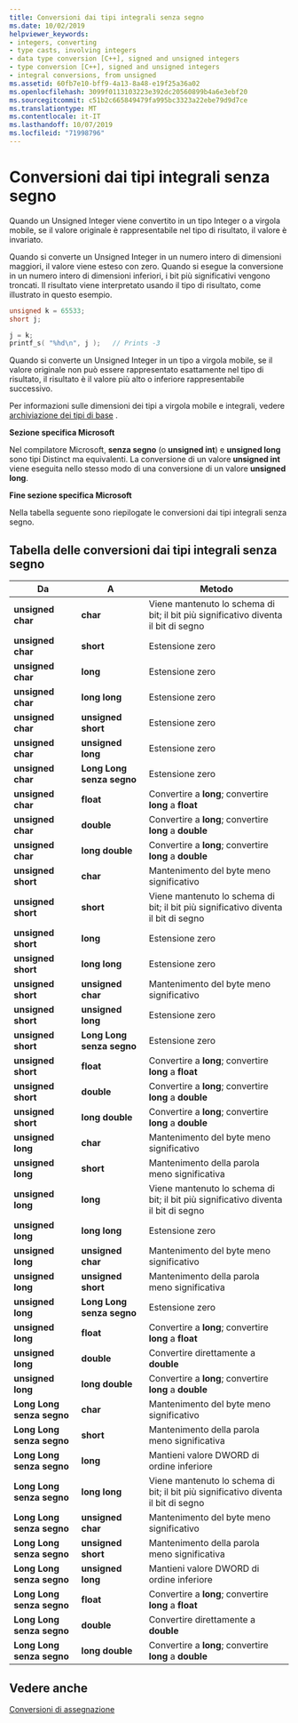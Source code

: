 ```yaml
---
title: Conversioni dai tipi integrali senza segno
ms.date: 10/02/2019
helpviewer_keywords:
- integers, converting
- type casts, involving integers
- data type conversion [C++], signed and unsigned integers
- type conversion [C++], signed and unsigned integers
- integral conversions, from unsigned
ms.assetid: 60fb7e10-bff9-4a13-8a48-e19f25a36a02
ms.openlocfilehash: 3099f0113103223e392dc20560899b4a6e3ebf20
ms.sourcegitcommit: c51b2c665849479fa995bc3323a22ebe79d9d7ce
ms.translationtype: MT
ms.contentlocale: it-IT
ms.lasthandoff: 10/07/2019
ms.locfileid: "71998796"
---
```

# <a name="conversions-from-unsigned-integral-types"></a>Conversioni dai tipi integrali senza segno

Quando un Unsigned Integer viene convertito in un tipo Integer o a virgola mobile, se il valore originale è rappresentabile nel tipo di risultato, il valore è invariato.

Quando si converte un Unsigned Integer in un numero intero di dimensioni maggiori, il valore viene esteso con zero. Quando si esegue la conversione in un numero intero di dimensioni inferiori, i bit più significativi vengono troncati. Il risultato viene interpretato usando il tipo di risultato, come illustrato in questo esempio.

```C
unsigned k = 65533;
short j;

j = k;
printf_s( "%hd\n", j );   // Prints -3
```

Quando si converte un Unsigned Integer in un tipo a virgola mobile, se il valore originale non può essere rappresentato esattamente nel tipo di risultato, il risultato è il valore più alto o inferiore rappresentabile successivo.

Per informazioni sulle dimensioni dei tipi a virgola mobile e integrali, vedere [archiviazione dei tipi di base](../c-language/storage-of-basic-types.md) .

**Sezione specifica Microsoft**

Nel compilatore Microsoft, **senza segno** (o **unsigned int**) e **unsigned long** sono tipi Distinct ma equivalenti. La conversione di un valore **unsigned int** viene eseguita nello stesso modo di una conversione di un valore **unsigned long**.

**Fine sezione specifica Microsoft**

Nella tabella seguente sono riepilogate le conversioni dai tipi integrali senza segno.

## <a name="table-of-conversions-from-unsigned-integral-types"></a>Tabella delle conversioni dai tipi integrali senza segno

|Da|A|Metodo|
|----------|--------|------------|
|**unsigned char**|**char**|Viene mantenuto lo schema di bit; il bit più significativo diventa il bit di segno|
|**unsigned char**|**short**|Estensione zero|
|**unsigned char**|**long**|Estensione zero|
|**unsigned char**|**long long**|Estensione zero|
|**unsigned char**|**unsigned short**|Estensione zero|
|**unsigned char**|**unsigned long**|Estensione zero|
|**unsigned char**|**Long Long senza segno**|Estensione zero|
|**unsigned char**|**float**|Convertire a **long**; convertire **long** a **float**|
|**unsigned char**|**double**|Convertire a **long**; convertire **long** a **double**|
|**unsigned char**|**long double**|Convertire a **long**; convertire **long** a **double**|
|**unsigned short**|**char**|Mantenimento del byte meno significativo|
|**unsigned short**|**short**|Viene mantenuto lo schema di bit; il bit più significativo diventa il bit di segno|
|**unsigned short**|**long**|Estensione zero|
|**unsigned short**|**long long**|Estensione zero|
|**unsigned short**|**unsigned char**|Mantenimento del byte meno significativo|
|**unsigned short**|**unsigned long**|Estensione zero|
|**unsigned short**|**Long Long senza segno**|Estensione zero|
|**unsigned short**|**float**|Convertire a **long**; convertire **long** a **float**|
|**unsigned short**|**double**|Convertire a **long**; convertire **long** a **double**|
|**unsigned short**|**long double**|Convertire a **long**; convertire **long** a **double**|
|**unsigned long**|**char**|Mantenimento del byte meno significativo|
|**unsigned long**|**short**|Mantenimento della parola meno significativa|
|**unsigned long**|**long**|Viene mantenuto lo schema di bit; il bit più significativo diventa il bit di segno|
|**unsigned long**|**long long**|Estensione zero|
|**unsigned long**|**unsigned char**|Mantenimento del byte meno significativo|
|**unsigned long**|**unsigned short**|Mantenimento della parola meno significativa|
|**unsigned long**|**Long Long senza segno**|Estensione zero|
|**unsigned long**|**float**|Convertire a **long**; convertire **long** a **float**|
|**unsigned long**|**double**|Convertire direttamente a **double**|
|**unsigned long**|**long double**|Convertire a **long**; convertire **long** a **double**|
|**Long Long senza segno**|**char**|Mantenimento del byte meno significativo|
|**Long Long senza segno**|**short**|Mantenimento della parola meno significativa|
|**Long Long senza segno**|**long**|Mantieni valore DWORD di ordine inferiore|
|**Long Long senza segno**|**long long**|Viene mantenuto lo schema di bit; il bit più significativo diventa il bit di segno|
|**Long Long senza segno**|**unsigned char**|Mantenimento del byte meno significativo|
|**Long Long senza segno**|**unsigned short**|Mantenimento della parola meno significativa|
|**Long Long senza segno**|**unsigned long**|Mantieni valore DWORD di ordine inferiore|
|**Long Long senza segno**|**float**|Convertire a **long**; convertire **long** a **float**|
|**Long Long senza segno**|**double**|Convertire direttamente a **double**|
|**Long Long senza segno**|**long double**|Convertire a **long**; convertire **long** a **double**|

## <a name="see-also"></a>Vedere anche

[Conversioni di assegnazione](../c-language/assignment-conversions.md)
